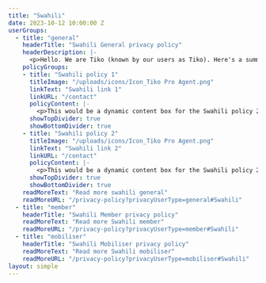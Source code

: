 ```yaml
---
title: "Swahili"
date: 2023-10-12 10:00:00 Z
userGroups:
  - title: "general"
    headerTitle: "Swahili General privacy policy"
    headerDescription: |-
      <p>Hello. We are Tiko (known by our users as Tiko). Here's a summary of how we protect your data and respect your privacy.</p>
    policyGroups: 
    - title: "Swahili policy 1"
      titleImage: "/uploads/icons/Icon_Tiko Pro Agent.png"
      linkText: "Swahili link 1"
      linkURL: "/contact"
      policyContent: |-
        <p>This would be a dynamic content box for the Swahili policy 2</p>
      showTopDivider: true
      showBottomDivider: true
    - title: "Swahili policy 2"
      titleImage: "/uploads/icons/Icon_Tiko Pro Agent.png"
      linkText: "Swahili link 2"
      linkURL: "/contact"
      policyContent: |-
        <p>This would be a dynamic content box for the Swahili policy 2</p>
      showTopDivider: true
      showBottomDivider: true
    readMoreText: "Read more swahili general"
    readMoreURL: "/privacy-policy?privacyUserType=general#Swahili"
  - title: "member"
    headerTitle: "Swahili Member privacy policy"
    readMoreText: "Read more Swahili member"
    readMoreURL: "/privacy-policy?privacyUserType=member#Swahili"
  - title: "mobiliser"
    headerTitle: "Swahili Mobiliser privacy policy"
    readMoreText: "Read more Swahili mobiliser"
    readMoreURL: "/privacy-policy?privacyUserType=mobiliser#Swahili"
layout: simple
---
```


